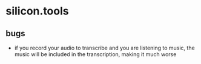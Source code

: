 # silicon.tools

## bugs
- if you record your audio to transcribe and you are listening to music, the music will be included in the transcription, making it much worse